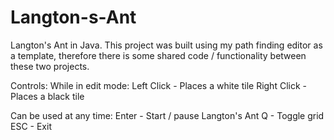 # Langton-s-Ant
Langton's Ant in Java. This project was built using my path finding editor as a template, therefore there is some shared code / functionality between these two projects.

Controls:
While in edit mode:
Left Click - Places a white tile
Right Click - Places a black tile

Can be used at any time:
Enter - Start / pause Langton's Ant
Q - Toggle grid
ESC - Exit
